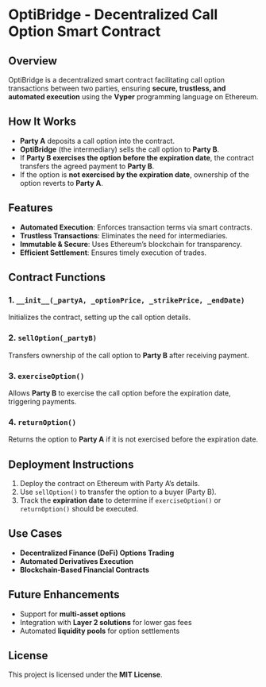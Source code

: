 # OptiBridge - Decentralized Call Option Smart Contract

## Overview
OptiBridge is a decentralized smart contract facilitating call option transactions between two parties, ensuring **secure, trustless, and automated execution** using the **Vyper** programming language on Ethereum.

## How It Works
- **Party A** deposits a call option into the contract.
- **OptiBridge** (the intermediary) sells the call option to **Party B**.
- If **Party B exercises the option before the expiration date**, the contract transfers the agreed payment to **Party B**.
- If the option is **not exercised by the expiration date**, ownership of the option reverts to **Party A**.

## Features
- **Automated Execution**: Enforces transaction terms via smart contracts.
- **Trustless Transactions**: Eliminates the need for intermediaries.
- **Immutable & Secure**: Uses Ethereum’s blockchain for transparency.
- **Efficient Settlement**: Ensures timely execution of trades.

## Contract Functions
### 1. `__init__(_partyA, _optionPrice, _strikePrice, _endDate)`
Initializes the contract, setting up the call option details.

### 2. `sellOption(_partyB)`
Transfers ownership of the call option to **Party B** after receiving payment.

### 3. `exerciseOption()`
Allows **Party B** to exercise the call option before the expiration date, triggering payments.

### 4. `returnOption()`
Returns the option to **Party A** if it is not exercised before the expiration date.

## Deployment Instructions
1. Deploy the contract on Ethereum with Party A’s details.
2. Use `sellOption()` to transfer the option to a buyer (Party B).
3. Track the **expiration date** to determine if `exerciseOption()` or `returnOption()` should be executed.

## Use Cases
- **Decentralized Finance (DeFi) Options Trading**
- **Automated Derivatives Execution**
- **Blockchain-Based Financial Contracts**

## Future Enhancements
- Support for **multi-asset options**
- Integration with **Layer 2 solutions** for lower gas fees
- Automated **liquidity pools** for option settlements

## License
This project is licensed under the **MIT License**.


